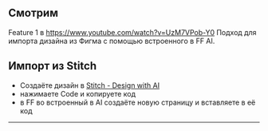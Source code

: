 ## Смотрим
Feature 1 в  https://www.youtube.com/watch?v=UzM7VPob-Y0
Подход для импорта дизайна из Фигма с помощью встроенного в FF AI.

## Импорт из Stitch
- Создаёте дизайн в 
[Stitch - Design with AI](https://stitch.withgoogle.com/)
- нажимаете Code и копируете код
- в FF во встроенный в AI создаёте новую страницу и вставляете в её код
---
